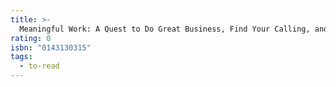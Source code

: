```yaml
---
title: >-
  Meaningful Work: A Quest to Do Great Business, Find Your Calling, and Feed Your Soul
rating: 0
isbn: "0143130315"
tags:
  - to-read
---
```


